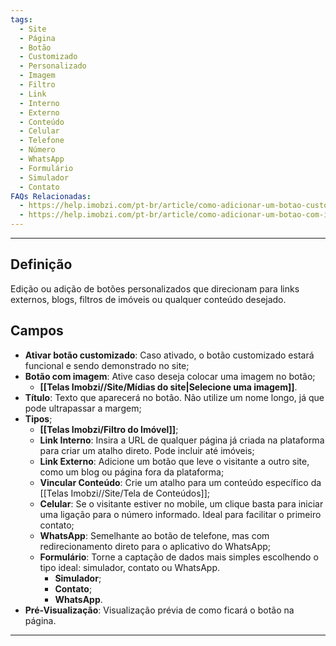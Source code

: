 ```yaml
---
tags:
  - Site
  - Página
  - Botão
  - Customizado
  - Personalizado
  - Imagem
  - Filtro
  - Link
  - Interno
  - Externo
  - Conteúdo
  - Celular
  - Telefone
  - Número
  - WhatsApp
  - Formulário
  - Simulador
  - Contato
FAQs Relacionadas:
  - https://help.imobzi.com/pt-br/article/como-adicionar-um-botao-customizado-na-home-do-site-xyt730/
  - https://help.imobzi.com/pt-br/article/como-adicionar-um-botao-com-imagem-no-site-sckzg1/
---
```

---
## Definição

Edição ou adição de botões personalizados que direcionam para links externos, blogs, filtros de imóveis ou qualquer conteúdo desejado.

## Campos

- **Ativar botão customizado**: Caso ativado, o botão customizado estará funcional e sendo demonstrado no site;
- **Botão com imagem**: Ative caso deseja colocar uma imagem no botão;
	- **[[Telas Imobzi//Site/Mídias do site|Selecione uma imagem]]**.
- **Título**: Texto que aparecerá no botão. Não utilize um nome longo, já que pode ultrapassar a margem;
- **Tipos**;
	- **[[Telas Imobzi/Filtro do Imóvel]]**;
	- **Link Interno**: Insira a URL de qualquer página já criada na plataforma para criar um atalho direto. Pode incluir até imóveis;
	- **Link Externo**: Adicione um botão que leve o visitante a outro site, como um blog ou página fora da plataforma;
	- **Vincular Conteúdo**: Crie um atalho para um conteúdo específico da [[Telas Imobzi//Site/Tela de Conteúdos]];
	- **Celular**: Se o visitante estiver no mobile, um clique basta para iniciar uma ligação para o número informado. Ideal para facilitar o primeiro contato;
	- **WhatsApp**: Semelhante ao botão de telefone, mas com redirecionamento direto para o aplicativo do WhatsApp;
	- **Formulário**: Torne a captação de dados mais simples escolhendo o tipo ideal: simulador, contato ou WhatsApp.
		- **Simulador**;
		- **Contato**;
		- **WhatsApp**.
- **Pré-Visualização**: Visualização prévia de como ficará o botão na página.

---